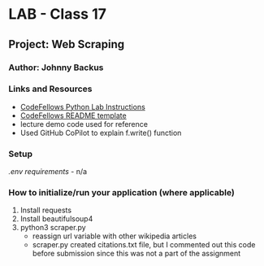 # LAB - Class 17

## Project:  Web Scraping

### Author: Johnny Backus

### Links and Resources

- [CodeFellows Python Lab Instructions](https://codefellows.github.io/code-401-python-guide/reference/submission-instructions/labs/)
- [CodeFellows README template](https://codefellows.github.io/code-401-python-guide/reference/submission-instructions/labs/README-template.html)
- lecture demo code used for reference
- Used GitHub CoPilot to explain f.write() function

### Setup

*.env requirements*
    - n/a

### How to initialize/run your application (where applicable)

1. Install requests
2. Install beautifulsoup4
3. python3 scraper.py
    - reassign url variable with other wikipedia articles
    - scraper.py created citations.txt file, but I commented out this code before submission since this was not a part of the assignment
